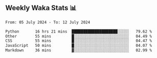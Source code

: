 ## Weekly Waka Stats 📊
<!--START_SECTION:waka-->

```txt
From: 05 July 2024 - To: 12 July 2024

Python       16 hrs 21 mins  ████████████████████░░░░░   79.62 %
Other        55 mins         █░░░░░░░░░░░░░░░░░░░░░░░░   04.49 %
CSS          55 mins         █░░░░░░░░░░░░░░░░░░░░░░░░   04.47 %
JavaScript   50 mins         █░░░░░░░░░░░░░░░░░░░░░░░░   04.07 %
Markdown     36 mins         ▓░░░░░░░░░░░░░░░░░░░░░░░░   02.99 %
```

<!--END_SECTION:waka-->

<!--

Here are some ideas to get you started:

- 🔭 I’m currently working on (way to add branches committed on)
- 🌱 I’m currently learning Web Frameworks and Machine Learning! (Lisp, JS (react & angular), Python, and __)
- 💬 Ask me about ...
- 📫 How to reach me: 
- 😄 Pronouns: He/Him/His
- ⚡ Fun fact: ...

that-recsys-lab
-->
